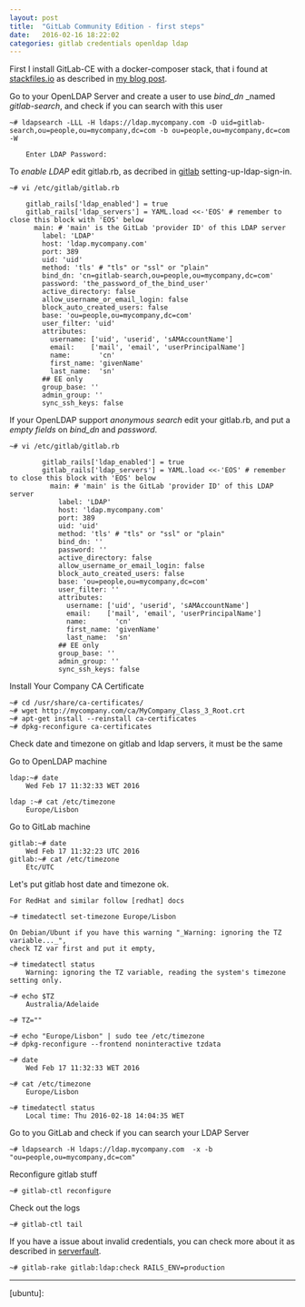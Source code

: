 ```yaml
---
layout: post
title:  "GitLab Community Edition - first steps"
date:   2016-02-16 18:22:02
categories: gitlab credentials openldap ldap
---
```


First I install GitLab-CE with a docker-composer stack, 
that i found at [stackfiles.io] as described in [my blog post].

Go to your OpenLDAP Server and create a user to use _bind_dn_ _named _gitlab-search_,
and check if you can search with this user


    ~# ldapsearch -LLL -H ldaps://ldap.mycompany.com -D uid=gitlab-search,ou=people,ou=mycompany,dc=com -b ou=people,ou=mycompany,dc=com -W

        Enter LDAP Password:


To _enable LDAP_ edit gitlab.rb, as decribed in [gitlab] setting-up-ldap-sign-in.

    ~# vi /etc/gitlab/gitlab.rb
    
        gitlab_rails['ldap_enabled'] = true
        gitlab_rails['ldap_servers'] = YAML.load <<-'EOS' # remember to close this block with 'EOS' below
          main: # 'main' is the GitLab 'provider ID' of this LDAP server
            label: 'LDAP'
            host: 'ldap.mycompany.com'
            port: 389
            uid: 'uid'
            method: 'tls' # "tls" or "ssl" or "plain"
            bind_dn: 'cn=gitlab-search,ou=people,ou=mycompany,dc=com'
            password: 'the_password_of_the_bind_user'
            active_directory: false
            allow_username_or_email_login: false
            block_auto_created_users: false
            base: 'ou=people,ou=mycompany,dc=com'
            user_filter: 'uid'
            attributes:
              username: ['uid', 'userid', 'sAMAccountName']
              email:    ['mail', 'email', 'userPrincipalName']
              name:       'cn'
              first_name: 'givenName'
              last_name:  'sn'
            ## EE only
            group_base: ''
            admin_group: ''
            sync_ssh_keys: false

If your OpenLDAP support _anonymous search_ edit your gitlab.rb,
and put a _empty fields_ on _bind_dn_ and _password_.

    ~# vi /etc/gitlab/gitlab.rb

            gitlab_rails['ldap_enabled'] = true
            gitlab_rails['ldap_servers'] = YAML.load <<-'EOS' # remember to close this block with 'EOS' below
              main: # 'main' is the GitLab 'provider ID' of this LDAP server
                label: 'LDAP'
                host: 'ldap.mycompany.com'
                port: 389
                uid: 'uid'
                method: 'tls' # "tls" or "ssl" or "plain"
                bind_dn: ''
                password: ''
                active_directory: false
                allow_username_or_email_login: false
                block_auto_created_users: false
                base: 'ou=people,ou=mycompany,dc=com'
                user_filter: ''
                attributes:
                  username: ['uid', 'userid', 'sAMAccountName']
                  email:    ['mail', 'email', 'userPrincipalName']
                  name:       'cn'
                  first_name: 'givenName'
                  last_name:  'sn'
                ## EE only
                group_base: ''
                admin_group: ''
                sync_ssh_keys: false
            

Install Your Company CA Certificate

    ~# cd /usr/share/ca-certificates/
    ~# wget http://mycompany.com/ca/MyCompany_Class_3_Root.crt
    ~# apt-get install --reinstall ca-certificates
    ~# dpkg-reconfigure ca-certificates

Check date and timezone on gitlab and ldap servers, it must be the same

Go to OpenLDAP machine
    
    ldap:~# date
        Wed Feb 17 11:32:33 WET 2016

    ldap :~# cat /etc/timezone
        Europe/Lisbon    

Go to GitLab machine

    gitlab:~# date
        Wed Feb 17 11:32:23 UTC 2016
    gitlab:~# cat /etc/timezone 
        Etc/UTC


Let's put gitlab host date and timezone ok.

    For RedHat and similar follow [redhat] docs

    ~# timedatectl set-timezone Europe/Lisbon

    On Debian/Ubunt if you have this warning "_Warning: ignoring the TZ variable..._",
    check TZ var first and put it empty,
    
    ~# timedatectl status
        Warning: ignoring the TZ variable, reading the system's timezone setting only.

    ~# echo $TZ
        Australia/Adelaide

    ~# TZ=""

    ~# echo "Europe/Lisbon" | sudo tee /etc/timezone
    ~# dpkg-reconfigure --frontend noninteractive tzdata

    ~# date
        Wed Feb 17 11:32:33 WET 2016

    ~# cat /etc/timezone
        Europe/Lisbon

    ~# timedatectl status
        Local time: Thu 2016-02-18 14:04:35 WET


Go to you GitLab and check if you can search your LDAP Server

    ~# ldapsearch -H ldaps://ldap.mycompany.com  -x -b "ou=people,ou=mycompany,dc=com"


Reconfigure gitlab stuff

    ~# gitlab-ctl reconfigure

Check out the logs

    ~# gitlab-ctl tail

If you have a issue about invalid credentials, you can check more about it as described in [serverfault].

    ~# gitlab-rake gitlab:ldap:check RAILS_ENV=production


---
[my blog post]: <http://arainho.github.io/rancher/stack/docker-compose/gitlab/2016/02/12/rancher-first-stack.html>
[stackfiles.io]: <https://stackfiles.io/registry/5617e9eb31f4d50100cc9d2f>
[serverfault]: <http://serverfault.com/questions/658632/gitlab-openldap-invalid-credentials>
[gitlab]: <https://gitlab.com/gitlab-org/omnibus-gitlab/blob/629def0a7a26e7c2326566f0758d4a27857b52a3/README.md#setting-up-ldap-sign-in>
[redhat]: <https://access.redhat.com/documentation/en-US/Red_Hat_Enterprise_Linux/7/html/System_Administrators_Guide/chap-Configuring_the_Date_and_Time.html#sect-Configuring_the_Date_and_Time-timedatectl-Time_Zone>
[ubuntu]:


